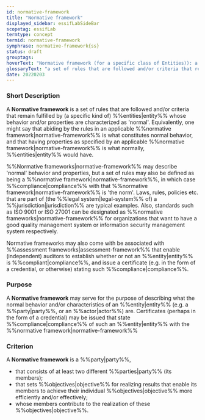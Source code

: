 ```yaml
---
id: normative-framework
title: "Normative framework"
displayed_sidebar: essifLabSideBar
scopetag: essifLab
termtype: concept
termid: normative-framework
symphrase: normative-framework{ss}
status: draft
grouptags:
hoverText: "Normative framework (for a specific class of Entities)): a set of rules that are followed and/or criteria that remain fulfilled by (a specific kind of) Entities whose behavior and/or properties are characterized as 'normal'."
glossaryText: "a set of rules that are followed and/or criteria that remain fulfilled by (a specific kind of) %%entities^entity%% whose behavior and/or properties are characterized as 'normal'."
date: 20220203
---
```


### Short Description
A **Normative framework** is a set of rules that are followed and/or criteria that remain fulfilled by (a specific kind of) %%entities|entity%% whose behavior and/or properties are characterized as 'normal'. Equivalently, one might say that abiding by the rules in an applicable %%normative framework|normative-framework%% is what constitutes normal behavior, and that having properties as specified by an applicable %%normative framework|normative-framework%% is what normally, %%entities|entity%% would have.

%%Normative frameworks|normative-framework%% may describe 'normal' behavior and properties, but a set of rules may also be defined as being a %%normative framework|normative-framework%%, in which case %%compliance|compliance%% with that %%normative framework|normative-framework%% is 'the norm'. Laws, rules, policies etc. that are part of (the %%legal system|legal-system%% of) a %%jurisdiction|jurisdiction%% are typical examples. Also, standards such as ISO 9001 or ISO 27001 can be designated as %%normative frameworks|normative-framework%% for organizations that want to have a good quality management system or information security management system respectively.

Normative frameworks may also come with be associated with %%assessment frameworks|assessment-framework%% that enable (independent) auditors to establish whether or not an %%entity|entity%% is %%compliant|compliance%%, and issue a certificate (e.g. in the form of a credential, or otherwise) stating such %%compliance|compliance%%.

### Purpose
A **Normative framework** may serve for the purpose of describing what the normal behavior and/or characteristics of an %%entity|entity%% (e.g. a %%party|party%%, or an %%actor|actor%%) are. Certificates (perhaps in the form of a credential) may be issued that state %%compliance|compliance%% of such an %%entity|entity%% with the %%normative framework|normative-framework%%

### Criterion
A **Normative framework** is a %%party|party%%,
- that consists of at least two different %%parties|party%% (its members);
- that sets %%objectives|objective%% for realizing results that enable its members to achieve their individual %%objectives|objective%% more efficiently and/or effectively;
- whose members contribute to the realization of these %%objectives|objective%%.
